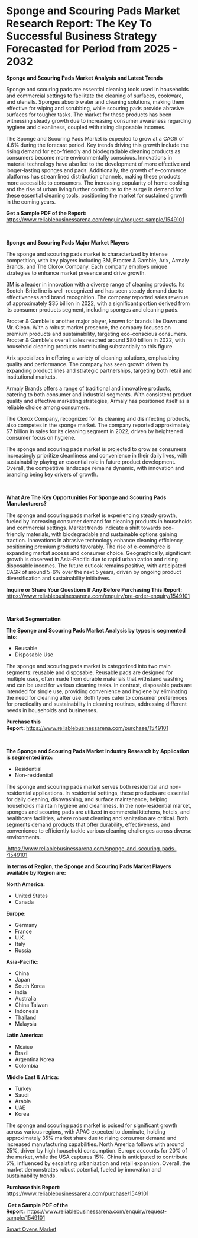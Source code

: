 <p><h1>Sponge and Scouring Pads Market Research Report: The Key To Successful Business Strategy Forecasted for Period from 2025 - 2032</h1></p><p><strong>Sponge and Scouring Pads Market Analysis and Latest Trends</strong></p>
<p><p>Sponge and scouring pads are essential cleaning tools used in households and commercial settings to facilitate the cleaning of surfaces, cookware, and utensils. Sponges absorb water and cleaning solutions, making them effective for wiping and scrubbing, while scouring pads provide abrasive surfaces for tougher tasks. The market for these products has been witnessing steady growth due to increasing consumer awareness regarding hygiene and cleanliness, coupled with rising disposable incomes. </p><p>The Sponge and Scouring Pads Market is expected to grow at a CAGR of 4.6% during the forecast period. Key trends driving this growth include the rising demand for eco-friendly and biodegradable cleaning products as consumers become more environmentally conscious. Innovations in material technology have also led to the development of more effective and longer-lasting sponges and pads. Additionally, the growth of e-commerce platforms has streamlined distribution channels, making these products more accessible to consumers. The increasing popularity of home cooking and the rise of urban living further contribute to the surge in demand for these essential cleaning tools, positioning the market for sustained growth in the coming years.</p></p>
<p><strong>Get a Sample PDF of the Report:&nbsp;</strong> <a href="https://www.reliablebusinessarena.com/enquiry/request-sample/1549101?utm_campaign=2120&utm_medium=2&utm_source=Github&utm_content=ia&utm_term=08022025&utm_id=sponge-and-scouring-pads">https://www.reliablebusinessarena.com/enquiry/request-sample/1549101</a></p>
<p>&nbsp;</p>
<p><strong>Sponge and Scouring Pads Major Market Players</strong></p>
<p><p>The sponge and scouring pads market is characterized by intense competition, with key players including 3M, Procter & Gamble, Arix, Armaly Brands, and The Clorox Company. Each company employs unique strategies to enhance market presence and drive growth.</p><p>3M is a leader in innovation with a diverse range of cleaning products. Its Scotch-Brite line is well-recognized and has seen steady demand due to effectiveness and brand recognition. The company reported sales revenue of approximately $35 billion in 2022, with a significant portion derived from its consumer products segment, including sponges and cleaning pads.</p><p>Procter & Gamble is another major player, known for brands like Dawn and Mr. Clean. With a robust market presence, the company focuses on premium products and sustainability, targeting eco-conscious consumers. Procter & Gamble's overall sales reached around $80 billion in 2022, with household cleaning products contributing substantially to this figure.</p><p>Arix specializes in offering a variety of cleaning solutions, emphasizing quality and performance. The company has seen growth driven by expanding product lines and strategic partnerships, targeting both retail and institutional markets.</p><p>Armaly Brands offers a range of traditional and innovative products, catering to both consumer and industrial segments. With consistent product quality and effective marketing strategies, Armaly has positioned itself as a reliable choice among consumers.</p><p>The Clorox Company, recognized for its cleaning and disinfecting products, also competes in the sponge market. The company reported approximately $7 billion in sales for its cleaning segment in 2022, driven by heightened consumer focus on hygiene.</p><p>The sponge and scouring pads market is projected to grow as consumers increasingly prioritize cleanliness and convenience in their daily lives, with sustainability playing an essential role in future product development. Overall, the competitive landscape remains dynamic, with innovation and branding being key drivers of growth.</p></p>
<p>&nbsp;</p>
<p><strong>What Are The Key Opportunities For Sponge and Scouring Pads Manufacturers?</strong></p>
<p><p>The sponge and scouring pads market is experiencing steady growth, fueled by increasing consumer demand for cleaning products in households and commercial settings. Market trends indicate a shift towards eco-friendly materials, with biodegradable and sustainable options gaining traction. Innovations in abrasive technology enhance cleaning efficiency, positioning premium products favorably. The rise of e-commerce is expanding market access and consumer choice. Geographically, significant growth is observed in Asia-Pacific due to rapid urbanization and rising disposable incomes. The future outlook remains positive, with anticipated CAGR of around 5-6% over the next 5 years, driven by ongoing product diversification and sustainability initiatives.</p></p>
<p><strong>Inquire or Share Your Questions If Any Before Purchasing This Report:</strong> <a href="https://www.reliablebusinessarena.com/enquiry/pre-order-enquiry/1549101?utm_campaign=2120&utm_medium=2&utm_source=Github&utm_content=ia&utm_term=08022025&utm_id=sponge-and-scouring-pads">https://www.reliablebusinessarena.com/enquiry/pre-order-enquiry/1549101</a></p>
<p>&nbsp;</p>
<p><strong>Market Segmentation</strong></p>
<p><strong>The Sponge and Scouring Pads Market Analysis by types is segmented into:</strong></p>
<p><ul><li>Reusable</li><li>Disposable Use</li></ul></p>
<p><p>The sponge and scouring pads market is categorized into two main segments: reusable and disposable. Reusable pads are designed for multiple uses, often made from durable materials that withstand washing and can be used for various cleaning tasks. In contrast, disposable pads are intended for single use, providing convenience and hygiene by eliminating the need for cleaning after use. Both types cater to consumer preferences for practicality and sustainability in cleaning routines, addressing different needs in households and businesses.</p></p>
<p><strong>Purchase this Report:&nbsp;</strong><a href="https://www.reliablebusinessarena.com/purchase/1549101?utm_campaign=2120&utm_medium=2&utm_source=Github&utm_content=ia&utm_term=08022025&utm_id=sponge-and-scouring-pads">https://www.reliablebusinessarena.com/purchase/1549101</a></p>
<p>&nbsp;</p>
<p><strong>The Sponge and Scouring Pads Market Industry Research by Application is segmented into:</strong></p>
<p><ul><li>Residential</li><li>Non-residential</li></ul></p>
<p><p>The sponge and scouring pads market serves both residential and non-residential applications. In residential settings, these products are essential for daily cleaning, dishwashing, and surface maintenance, helping households maintain hygiene and cleanliness. In the non-residential market, sponges and scouring pads are utilized in commercial kitchens, hotels, and healthcare facilities, where robust cleaning and sanitation are critical. Both segments demand products that offer durability, effectiveness, and convenience to efficiently tackle various cleaning challenges across diverse environments.</p></p>
<p><a href="https://www.reliablebusinessarena.com/sponge-and-scouring-pads-r1549101?utm_campaign=2120&utm_medium=2&utm_source=Github&utm_content=ia&utm_term=08022025&utm_id=sponge-and-scouring-pads">&nbsp;https://www.reliablebusinessarena.com/sponge-and-scouring-pads-r1549101</a></p>
<p><strong>In terms of Region, the Sponge and Scouring Pads Market Players available by Region are:</strong></p>
<p>
    <p> <strong> North America: </strong>
        <ul>
            <li>United States</li>
            <li>Canada</li>
        </ul>
        </p> 
    <p> <strong> Europe: </strong>
        <ul>
            <li>Germany</li>
            <li>France</li>
            <li>U.K.</li>
            <li>Italy</li>
            <li>Russia</li>
        </ul>
        </p> 
    <p> <strong> Asia-Pacific: </strong>
        <ul>
            <li>China</li>
            <li>Japan</li>
            <li>South Korea</li>
            <li>India</li>
            <li>Australia</li>
            <li>China Taiwan</li>
            <li>Indonesia</li>
            <li>Thailand</li>
            <li>Malaysia</li>
        </ul>
        </p> 
    <p> <strong> Latin America: </strong>
        <ul>
            <li>Mexico</li>
            <li>Brazil</li>
            <li>Argentina Korea</li>
            <li>Colombia</li>
        </ul>
        </p> 
    <p> <strong> Middle East & Africa: </strong>
        <ul>
            <li>Turkey</li>
            <li>Saudi</li>
            <li>Arabia</li>
            <li>UAE</li>
            <li>Korea</li>
        </ul>
    </p>
    </p>
<p><p>The sponge and scouring pads market is poised for significant growth across various regions, with APAC expected to dominate, holding approximately 35% market share due to rising consumer demand and increased manufacturing capabilities. North America follows with around 25%, driven by high household consumption. Europe accounts for 20% of the market, while the USA captures 15%. China is anticipated to contribute 5%, influenced by escalating urbanization and retail expansion. Overall, the market demonstrates robust potential, fueled by innovation and sustainability trends.</p></p>
<p><strong>Purchase this Report: </strong><a href="https://www.reliablebusinessarena.com/purchase/1549101?utm_campaign=2120&utm_medium=2&utm_source=Github&utm_content=ia&utm_term=08022025&utm_id=sponge-and-scouring-pads">https://www.reliablebusinessarena.com/purchase/1549101</a></p>
<p>&nbsp;<strong>Get a Sample PDF of the Report:&nbsp;&nbsp;</strong><a href="https://www.reliablebusinessarena.com/enquiry/request-sample/1549101?utm_campaign=2120&utm_medium=2&utm_source=Github&utm_content=ia&utm_term=08022025&utm_id=sponge-and-scouring-pads">https://www.reliablebusinessarena.com/enquiry/request-sample/1549101</a></p>
<p><strong></strong></p>
<p><p><a href="https://github.com/FlorianWolf90/Market-Research-Report-List-1/blob/main/smart-ovens-market.md?utm_campaign=2120&utm_medium=2&utm_source=Github&utm_content=ia&utm_term=08022025&utm_id=sponge-and-scouring-pads">Smart Ovens Market</a></p></p>
